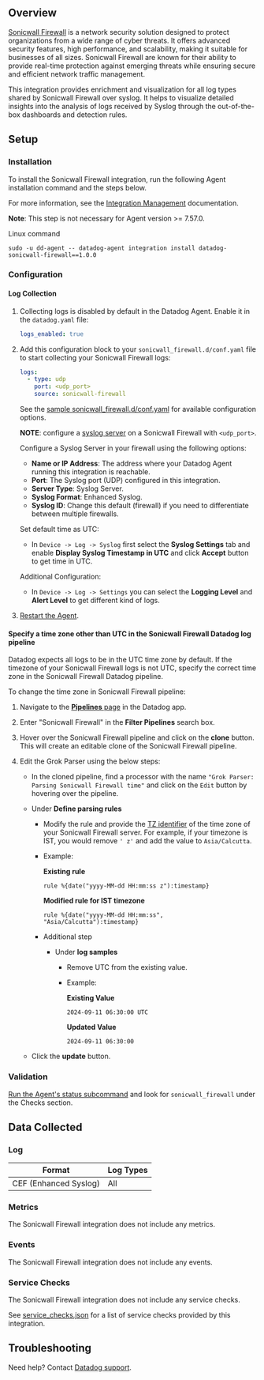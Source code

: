 ## Overview

[Sonicwall Firewall][1] is a network security solution designed to protect organizations from a wide range of cyber threats. It offers advanced security features, high performance, and scalability, making it suitable for businesses of all sizes. Sonicwall Firewall are known for their ability to provide real-time protection against emerging threats while ensuring secure and efficient network traffic management.

This integration provides enrichment and visualization for all log types shared by Sonicwall Firewall over syslog. It helps to visualize detailed insights into the analysis of logs received by Syslog through the out-of-the-box dashboards and detection rules.


## Setup

### Installation

To install the Sonicwall Firewall integration, run the following Agent installation command and the steps below. 

For more information, see the [Integration Management][2] documentation.

**Note**: This step is not necessary for Agent version >= 7.57.0.

Linux command
  ```shell
  sudo -u dd-agent -- datadog-agent integration install datadog-sonicwall-firewall==1.0.0
  ```

### Configuration

#### Log Collection

1.  Collecting logs is disabled by default in the Datadog Agent. Enable it in the `datadog.yaml` file:
    ```yaml
    logs_enabled: true
    ```

2. Add this configuration block to your `sonicwall_firewall.d/conf.yaml` file to start collecting your Sonicwall Firewall logs:

    ```yaml
    logs:
      - type: udp
        port: <udp_port>
        source: sonicwall-firewall
    ```
    See the [sample sonicwall_firewall.d/conf.yaml][3] for available configuration options.
    
    **NOTE**: configure a [syslog server][8] on a Sonicwall Firewall with `<udp_port>`.
   
    Configure a Syslog Server in your firewall using the following options:

    - **Name or IP Address**: The address where your Datadog Agent running this integration is reachable.
    - **Port**: The Syslog port (UDP) configured in this integration.
    - **Server Type**: Syslog Server.
    - **Syslog Format**: Enhanced Syslog.
    - **Syslog ID**: Change this default (firewall) if you need to differentiate between multiple firewalls.

    Set default time as UTC:

    - In `Device -> Log -> Syslog` first select the **Syslog Settings** tab and enable **Display Syslog Timestamp in UTC** and click **Accept** button to get time in UTC.

    Additional Configuration:

    - In `Device -> Log -> Settings` you can select the **Logging Level** and **Alert Level** to get different kind of logs.

3. [Restart the Agent][4].

#### Specify a time zone other than UTC in the Sonicwall Firewall Datadog log pipeline
Datadog expects all logs to be in the UTC time zone by default. If the timezone of your Sonicwall Firewall logs is not UTC, specify the correct time zone in the Sonicwall Firewall Datadog pipeline.

To change the time zone in Sonicwall Firewall pipeline:

1. Navigate to the [**Pipelines** page][10] in the Datadog app.

2. Enter "Sonicwall Firewall" in the **Filter Pipelines** search box.

3. Hover over the Sonicwall Firewall pipeline and click on the **clone** button. This will create an editable clone of the Sonicwall Firewall pipeline.

4. Edit the Grok Parser using the below steps:

   - In the cloned pipeline, find a processor with the name `"Grok Parser: Parsing Sonicwall Firewall time"` and click on the `Edit` button by hovering over the pipeline.
   - Under **Define parsing rules**
      - Modify the rule and provide the [TZ identifier][9] of the time zone of your Sonicwall Firewall server. For example, if your timezone is IST, you would remove `' z'` and add the value to `Asia/Calcutta`.
      - Example:

        **Existing rule**

          ```shell
          rule %{date("yyyy-MM-dd HH:mm:ss z"):timestamp}
          ```
        
        **Modified rule for IST timezone**

          ```shell
          rule %{date("yyyy-MM-dd HH:mm:ss", "Asia/Calcutta"):timestamp}
          ```

      - Additional step
      
        - Under **log samples**
          - Remove UTC from the existing value.
          - Example:

              **Existing Value**

              ```shell
              2024-09-11 06:30:00 UTC
              ```
              
              **Updated Value**
              ```shell
              2024-09-11 06:30:00
              ```

    - Click the **update** button.

### Validation

[Run the Agent's status subcommand][5] and look for `sonicwall_firewall` under the Checks section.

## Data Collected

### Log

|         Format          | Log Types    |
| --------------------    | -------------- |
| CEF (Enhanced Syslog)   | All          |

### Metrics

The Sonicwall Firewall integration does not include any metrics.
### Events

The Sonicwall Firewall integration does not include any events.

### Service Checks

The Sonicwall Firewall integration does not include any service checks.

See [service_checks.json][6] for a list of service checks provided by this integration.

## Troubleshooting

Need help? Contact [Datadog support][7].

[1]: https://www.sonicwall.com/
[2]: https://docs.datadoghq.com/agent/guide/integration-management/?tab=linux#install
[3]: https://github.com/DataDog/integrations-core/blob/master/sonicwall_firewall/datadog_checks/sonicwall_firewall/data/conf.yaml.example
[4]: https://docs.datadoghq.com/agent/guide/agent-commands/#start-stop-and-restart-the-agent
[5]: https://docs.datadoghq.com/agent/guide/agent-commands/#agent-status-and-information
[6]: https://github.com/DataDog/integrations-core/blob/master/sonicwall_firewall/assets/service_checks.json
[7]: https://docs.datadoghq.com/help/
[8]: https://www.sonicwall.com/support/knowledge-base/how-can-i-configure-a-syslog-server-on-a-sonicwall-firewall/170505984096810
[9]: https://en.wikipedia.org/wiki/List_of_tz_database_time_zones
[10]: https://app.datadoghq.com/logs/pipelines